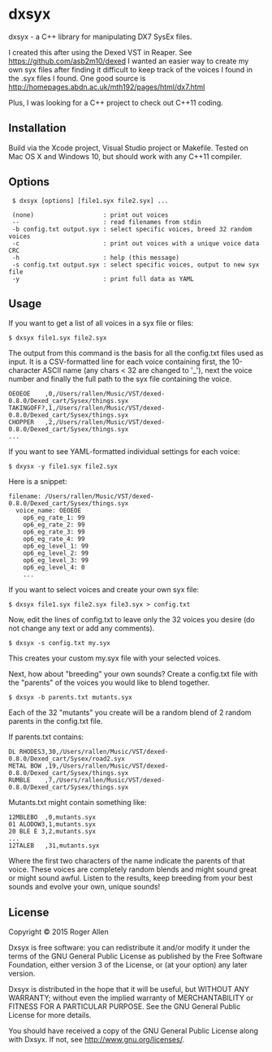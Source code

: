 # dxsyx

dxsyx - a C++ library for manipulating DX7 SysEx files.

I created this after using the Dexed VST in Reaper.  See https://github.com/asb2m10/dexed I wanted an easier way to create my own syx files after finding it difficult to keep track of the voices I found in the .syx files I found.  One good source is http://homepages.abdn.ac.uk/mth192/pages/html/dx7.html

Plus, I was looking for a C++ project to check out C++11 coding.

## Installation

Build via the Xcode project, Visual Studio project or Makefile. Tested on Mac OS X and Windows 10, but should work with any C++11 compiler.

## Options

     $ dxsyx [options] [file1.syx file2.syx] ...

     (none)                   : print out voices
     --                       : read filenames from stdin
     -b config.txt output.syx : select specific voices, breed 32 random voices
     -c                       : print out voices with a unique voice data CRC
     -h                       : help (this message)
     -s config.txt output.syx : select specific voices, output to new syx file
     -y                       : print full data as YAML

## Usage

If you want to get a list of all voices in a syx file or files:

    $ dxsyx file1.syx file2.syx

The output from this command is the basis for all the config.txt files used as input.  It is a CSV-formatted line for each voice containing first, the 10-character ASCII name (any chars < 32 are changed to '_'), next the voice number and finally the full path to the syx file containing the voice.

    OEOEOE    ,0,/Users/rallen/Music/VST/dexed-0.8.0/Dexed_cart/Sysex/things.syx
    TAKINGOFF?,1,/Users/rallen/Music/VST/dexed-0.8.0/Dexed_cart/Sysex/things.syx
    CHOPPER   ,2,/Users/rallen/Music/VST/dexed-0.8.0/Dexed_cart/Sysex/things.syx
    ...

If you want to see YAML-formatted individual settings for each voice:

    $ dxysx -y file1.syx file2.syx

Here is a snippet:

    filename: /Users/rallen/Music/VST/dexed-0.8.0/Dexed_cart/Sysex/things.syx
      voice_name: OEOEOE
        op6_eg_rate_1: 99
        op6_eg_rate_2: 99
        op6_eg_rate_3: 99
        op6_eg_rate_4: 99
        op6_eg_level_1: 99
        op6_eg_level_2: 99
        op6_eg_level_3: 99
        op6_eg_level_4: 0
        ...

If you want to select voices and create your own syx file:

    $ dxsyx file1.syx file2.syx file3.syx > config.txt

Now, edit the lines of config.txt to leave only the 32 voices you desire (do not change any text or add any comments).

    $ dxsyx -s config.txt my.syx

This creates your custom my.syx file with your selected voices.

Next, how about "breeding" your own sounds?  Create a config.txt file with the "parents" of the voices you would like to blend together.

    $ dxsyx -b parents.txt mutants.syx

Each of the 32 "mutants" you create will be a random blend of 2 random parents in the config.txt file.

If parents.txt contains:

    DL RHODES3,30,/Users/rallen/Music/VST/dexed-0.8.0/Dexed_cart/Sysex/road2.syx
    METAL BOW ,19,/Users/rallen/Music/VST/dexed-0.8.0/Dexed_cart/Sysex/things.syx
    RUMBLE    ,7,/Users/rallen/Music/VST/dexed-0.8.0/Dexed_cart/Sysex/things.syx

Mutants.txt might contain something like:

    12MBLEBO  ,0,mutants.syx
    01 ALODOW3,1,mutants.syx
    20 BLE E 3,2,mutants.syx
    ...
    12TALEB   ,31,mutants.syx

Where the first two characters of the name indicate the parents of that voice.  These voices are completely random blends and might sound great or might sound awful.  Listen to the results, keep breeding from your best sounds and evolve your own, unique sounds!

## License

Copyright © 2015 Roger Allen

Dxsyx is free software: you can redistribute it and/or modify
it under the terms of the GNU General Public License as published by
the Free Software Foundation, either version 3 of the License, or
(at your option) any later version.

Dxsyx is distributed in the hope that it will be useful,
but WITHOUT ANY WARRANTY; without even the implied warranty of
MERCHANTABILITY or FITNESS FOR A PARTICULAR PURPOSE.  See the
GNU General Public License for more details.

You should have received a copy of the GNU General Public License
along with Dxsyx.  If not, see <http://www.gnu.org/licenses/>.

